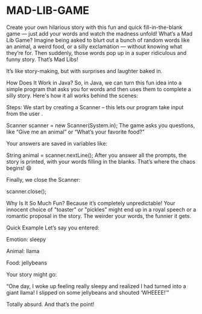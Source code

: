 # MAD-LIB-GAME
Create your own hilarious story with this fun and quick fill-in-the-blank game — just add your words and watch the madness unfold!
What’s a Mad Lib Game?
Imagine being asked to blurt out a bunch of random words like an animal, a weird food, or a silly exclamation — without knowing what they’re for. Then suddenly, those words pop up in a super ridiculous and funny story. That’s Mad Libs!

It’s like story-making, but with surprises and laughter baked in.

How Does It Work in Java?
So, in Java, we can turn this fun idea into a simple program that asks you for words and then uses them to complete a silly story. Here's how it all works behind the scenes:

Steps:
We start by creating a Scanner – this lets our program take input from the user .

Scanner scanner = new Scanner(System.in);
The game asks you questions, like “Give me an animal” or “What’s your favorite food?”

Your answers are saved in variables like:

String animal = scanner.nextLine();
After you answer all the prompts, the story is printed, with your words filling in the blanks. That’s where the chaos begins! 😄

Finally, we close the Scanner:

scanner.close();

Why Is It So Much Fun?
Because it’s completely unpredictable! Your innocent choice of "toaster" or "pickles" might end up in a royal speech or a romantic proposal in the story. The weirder your words, the funnier it gets.

Quick Example
Let’s say you entered:

Emotion: sleepy

Animal: llama

Food: jellybeans

Your story might go:

“One day, I woke up feeling really sleepy and realized I had turned into a giant llama! I slipped on some jellybeans and shouted ‘WHEEEE!’”

Totally absurd. And that’s the point!


